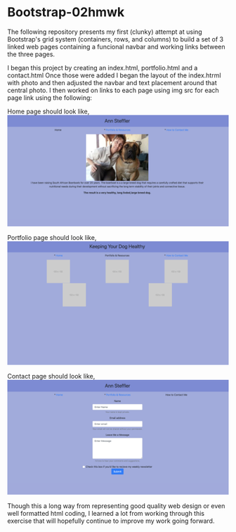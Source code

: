 # Bootstrap-02hmwk
The following repository presents my first (clunky) attempt at using Bootstrap's grid system (containers, rows, and columns) to build a set of 3 linked web pages containing a funcional navbar and working links between the three pages.

I began this project by creating an index.html, portfolio.html and a contact.html
Once those were added I began the layout of the index.htrml with photo and then adjusted the navbar and text placement around that central photo.
I then worked on links to each page using img src for each page link using the following:

Home page should look like,
  ![](Assets/Images/ScreenShot-HomePage.png)
  
Portfolio page should look like,
  ![](Assets/Images/ScreenShot-portfolioPage.png)
  
Contact page should look like,
  ![](Assets/Images/ScreenShot-ContactPage.png)

Though this a long way from representing good quality web design or even well formatted html coding, I learned a lot from working through this exercise that will hopefully continue to improve my work going forward. 
